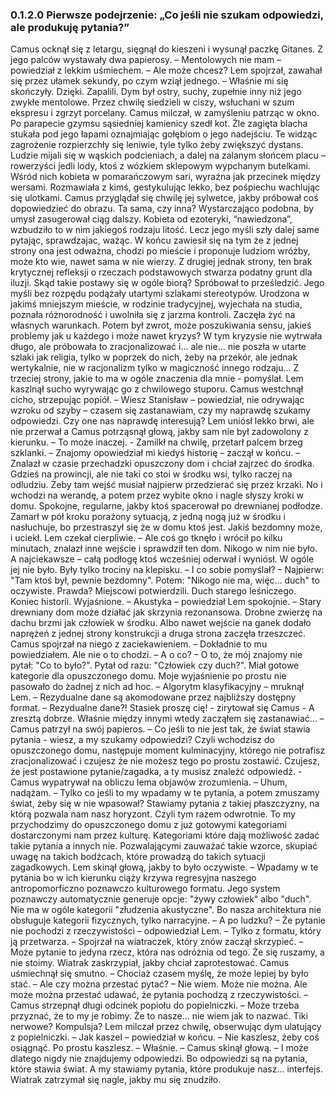 ### 0.1.2.0 Pierwsze podejrzenie: „Co jeśli nie szukam odpowiedzi, ale produkuję pytania?”

Camus ocknął się z letargu, sięgnął do kieszeni i wysunął paczkę Gitanes. Z jego palców wystawały dwa papierosy.
– Mentolowych nie mam – powiedział z lekkim uśmiechem. – Ale może chcesz?
Lem spojrzał, zawahał się przez ułamek sekundy, po czym wziął jednego.
– Właśnie mi się skończyły. Dzięki.
Zapalili. Dym był ostry, suchy, zupełnie inny niż jego zwykłe mentolowe. Przez chwilę siedzieli w ciszy, wsłuchani w szum ekspresu i zgrzyt porcelany.
Camus milczał, w zamyśleniu patrząc w okno. Po parapecie gzymsu sąsiedniej kamienicy szedł kot. Źle zagięta blacha stukała pod jego łapami oznajmiając gołębiom o jego nadejściu. Te widząc zagrożenie rozpierzchły się leniwie, tyle tylko żeby zwiększyć dystans.
Ludzie mijali się w wąskich podcieniach, a dalej na zalanym słońcem placu – rowerzyści jedli lody, ktoś z wózkiem sklepowym wypchanym butelkami. Wśród nich kobieta w pomarańczowym sari, wyraźna jak przecinek między wersami. Rozmawiała z kimś, gestykulując lekko, bez pośpiechu wachlując się ulotkami.
Camus przyglądał się chwilę jej sylwetce, jakby próbował coś dopowiedzieć do obrazu. Ta sama, czy inna? Wystarczająco podobna, by umysł zasugerował ciąg dalszy. Kobieta od ezoteryki, “nawiedzona”, wzbudziło to w nim jakiegoś rodzaju litość. Lecz jego myśli szły dalej same pytając, sprawdzajac, ważąc. W końcu zawiesił się na tym że z jednej strony ona jest odważna, chodzi po mieście i proponuje ludziom wróżby, może kto wie, nawet sama w nie wierzy. Z drugiej jednak strony, ten brak krytycznej refleksji o rzeczach podstawowych stwarza podatny grunt dla iluzji. Skąd takie postawy się w ogóle biorą? Spróbował to prześledzić. Jego myśli bez rozpędu podążały utartymi szlakami stereotypów. Urodzona w jakimś mniejszym mieście, w rodzinie tradycyjnej, wyjechała na studia, poznała różnorodność i uwolniła się z jarzma kontroli. Zaczęła żyć na własnych warunkach. Potem był zwrot, może poszukiwania sensu, jakieś problemy jak u każdego i może nawet kryzys? W tym kryzysie nie wytrwała długo, ale próbowała to zracjonalizować i... ale nie… nie poszła w utarte szlaki jak religia, tylko w poprzek do nich, żeby na przekór, ale jednak wertykalnie, nie w racjonalizm tylko w magiczność innego rodzaju... Z trzeciej strony, jakie to ma w ogóle znaczenia dla mnie - pomyślał. Lem kaszlnął sucho wyrywając go z chwilowego stuporu.
Camus westchnął cicho, strzepując popiół.
– Wiesz Stanisław – powiedział, nie odrywając wzroku od szyby – czasem się zastanawiam, czy my naprawdę szukamy odpowiedzi. Czy one nas naprawdę interesują?
Lem uniósł lekko brwi, ale nie przerwał a Camus potrząsnął głową, jakby sam nie był zadowolony z kierunku.
– To może inaczej. - Zamilkł na chwilę, przetarł palcem brzeg szklanki.
– Znajomy opowiedział mi kiedyś historię – zaczął w końcu. – Znalazł w czasie przechadzki opuszczony dom i chciał zajrzeć do środka. Gdzieś na prowincji, ale nie taki co stoi w środku wsi, tylko raczej na odludziu. Żeby tam wejść musiał najpierw przedzierać się przez krzaki. No i wchodzi na werandę, a potem przez wybite okno i nagle słyszy kroki w domu. Spokojne, regularne, jakby ktoś spacerował po drewnianej podłodze. Zamarł w pół kroku porażony sytuacją, z jedną nogą już w środku i nasłuchuje, bo przestraszył się że w domu ktoś jest. Jakiś bezdomny może, i uciekł.
Lem czekał cierpliwie.
– Ale coś go tknęło i wrócił po kilku minutach, znalazł inne wejście i sprawdził ten dom. Nikogo w nim nie było. A najciekawsze – całą podłogę ktoś wcześniej oderwał i wyniósł. W ogóle jej nie było. Były tylko trociny na klepisku.
– I co sobie pomyślał?
– Najpierw: "Tam ktoś był, pewnie bezdomny". Potem: "Nikogo nie ma, więc... duch" to oczywiste. Prawda? Miejscowi potwierdzili. Duch starego leśniczego. Koniec historii. Wyjaśnione.
– Akustyka – powiedział Lem spokojnie. – Stary drewniany dom może działać jak skrzynia rezonansowa. Drobne zwierzę na dachu brzmi jak człowiek w środku. Albo nawet wejście na ganek dodało naprężeń z jednej strony konstrukcji a druga strona zaczęła trzeszczeć.
Camus spojrzał na niego z zaciekawieniem.
– Dokładnie to mu powiedziałem. Ale nie o to chodzi.
– A o co?
– O to, że mój znajomy nie pytał: "Co to było?". Pytał od razu: "Człowiek czy duch?". Miał gotowe kategorie dla opuszczonego domu. Moje wyjaśnienie po prostu nie pasowało do żadnej z nich ad hoc.
– Algorytm klasyfikacyjny – mruknął Lem. – Rezydualne dane są akomodowane przez najbliższy dostępny format.
– Rezydualne dane?! Stasiek proszę cię! - zirytował się Camus - A zresztą dobrze. Właśnie między innymi wtedy zacząłem się zastanawiać... – Camus patrzył na swój papieros. – Co jeśli to nie jest tak, że świat stawia pytania - wiesz, a my szukamy odpowiedzi? Czyli wchodzisz do opuszczonego domu, następuje moment kulminacyjny, którego nie potrafisz zracjonalizować i czujesz że nie możesz tego po prostu zostawić. Czujesz, że jest postawione pytanie/zagadka, a ty musisz znaleźć odpowiedź. - Camus wypatrywał na obliczu lema objawów zrozumienia.
– Uhum, nadążam.
– Tylko co jeśli to my wpadamy w te pytania, a potem zmuszamy świat, żeby się w nie wpasował? Stawiamy pytania z takiej płaszczyzny, na którą pozwala nam nasz horyzont. Czyli tym razem odwrotnie. To my przychodzimy do opuszczonego domu z już gotowymi kategoriami dostarczonymi nam przez kulturę. Kategoriami które dają możliwość zadać takie pytania a innych nie. Pozwalającymi zauważać takie wzorce, skupiać uwagę na takich bodźcach, które prowadzą do takich sytuacji zagadkowych.
Lem skinął głową, jakby to było oczywiste.
– Wpadamy w te pytania bo w ich kierunku ciąży krzywa regresyjna naszego antropomorficzno poznawczo kulturowego formatu. Jego system poznawczy automatycznie generuje opcje: "żywy człowiek" albo "duch". Nie ma w ogóle kategorii "złudzenia akustyczne". Bo nasza architektura nie obsługuje kategorii fizycznych, tylko narracyjne.
– A po ludzku?
– Że pytanie nie pochodzi z rzeczywistości – odpowiedział Lem. – Tylko z formatu, który ją przetwarza. – Spojrzał na wiatraczek, który znów zaczął skrzypieć. – Może pytanie to jedyna rzecz, która nas odróżnia od tego. Że się ruszamy, a nie stoimy.
Wiatrak zaskrzypiał, jakby chciał zaprotestować.
Camus uśmiechnął się smutno.
– Chociaż czasem myślę, że może lepiej by było stać.
– Ale czy można przestać pytać?
– Nie wiem. Może nie można. Ale może można przestać udawać, że pytania pochodzą z rzeczywistości. – Camus strzepnął długi odcinek popiołu do popielniczki. – Może trzeba przyznać, że to my je robimy. Że to nasze... nie wiem jak to nazwać. Tiki nerwowe? Kompulsja?
Lem milczał przez chwilę, obserwując dym ulatujący z popielniczki.
– Jak kaszel – powiedział w końcu. – Nie kaszlesz, żeby coś osiągnąć. Po prostu kaszlesz.
– Właśnie. – Camus skinął głową. – I może dlatego nigdy nie znajdujemy odpowiedzi. Bo odpowiedzi są na pytania, które stawia świat. A my stawiamy pytania, które produkuje nasz... interfejs.
Wiatrak zatrzymał się nagle, jakby mu się znudziło.
